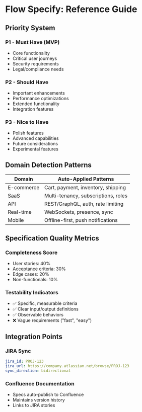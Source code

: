 # Flow Specify: Reference Guide

## Priority System

### P1 - Must Have (MVP)
- Core functionality
- Critical user journeys
- Security requirements
- Legal/compliance needs

### P2 - Should Have
- Important enhancements
- Performance optimizations
- Extended functionality
- Integration features

### P3 - Nice to Have
- Polish features
- Advanced capabilities
- Future considerations
- Experimental features

## Domain Detection Patterns

| Domain | Auto-Applied Patterns |
|--------|---------------------|
| E-commerce | Cart, payment, inventory, shipping |
| SaaS | Multi-tenancy, subscriptions, roles |
| API | REST/GraphQL, auth, rate limiting |
| Real-time | WebSockets, presence, sync |
| Mobile | Offline-first, push notifications |

## Specification Quality Metrics

### Completeness Score
- User stories: 40%
- Acceptance criteria: 30%
- Edge cases: 20%
- Non-functionals: 10%

### Testability Indicators
- ✅ Specific, measurable criteria
- ✅ Clear input/output definitions
- ✅ Observable behaviors
- ❌ Vague requirements ("fast", "easy")

## Integration Points

### JIRA Sync
```yaml
jira_id: PROJ-123
jira_url: https://company.atlassian.net/browse/PROJ-123
sync_direction: bidirectional
```

### Confluence Documentation
- Specs auto-publish to Confluence
- Maintains version history
- Links to JIRA stories
